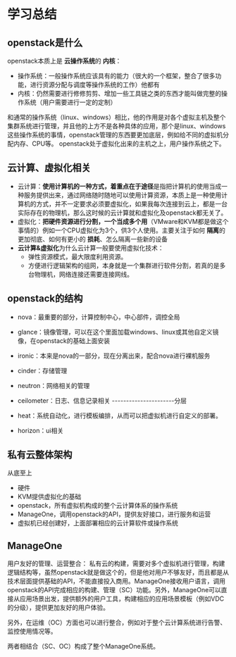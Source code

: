 # 学习总结
## openstack是什么
openstack本质上是 **云操作系统**的 **内核**：
- 操作系统：一般操作系统应该具有的能力（很大的一个框架，整合了很多功能，进行资源分配与调度等操作系统的工作）他都有
- 内核：仍然需要进行修修剪剪、增加一些工具链之类的东西才能叫做完整的操作系统（用户需要进行一定的定制）

和通常的操作系统（linux、windows）相比，他的作用是对各个虚拟主机及整个集群系统进行管理，并且他的上方不是各种具体的应用，那个是linux、windows这些操作系统的事情，openstack管理的东西要更加底层，例如给不同的虚拟机分配内存、CPU等。
openstack处于虚拟化出来的主机之上，用户操作系统之下。

## 云计算、虚拟化相关
- 云计算：**使用计算机的一种方式，着重点在于途径**是指把计算机的使用当成一种服务提供出来，通过网络随时随地可以使用计算资源，本质上是一种使用计算机的方式，并不一定要求必须要虚拟化，如果我每次连接到云上，都是一台实际存在的物理机，那么这时候的云计算就和虚拟化及openstack都无关了。
- 虚拟化：**把硬件资源进行分割，一个当成多个用**（VMware和KVM都是做这个事情的）例如一个CPU虚拟化为3个，供3个人使用。主要关注于如何 **隔离**的更加彻底、如何有更小的 **损耗**、怎么隔离一些新的设备
- **云计算&虚拟化**为什么云计算一般要使用虚拟化技术：
    + 弹性资源模式，最大限度利用资源。
    + 方便进行逻辑架构的组网，本身就是一个集群进行软件分割，若真的是多台物理机，网络连接还需要连接网线。

## openstack的结构
- nova：最重要的部分，计算控制中心，中心部件，调控全局
- glance：镜像管理，可以在这个里面加载windows、linux或其他自定义镜像，在openstack的基础上面安装
- ironic：本来是nova的一部分，现在分离出来，配合nova进行裸机服务
- cinder：存储管理
- neutron：网络相关的管理
- ceilometer：日志、信息记录相关
----------------------分层

- heat：系统自动化，进行模板编排，从而可以把虚拟机进行自定义的部署。
- horizon：ui相关

## 私有云整体架构
从底至上
- 硬件
- KVM提供虚拟化的基础
- openstack，所有虚拟机构成的整个云计算体系的操作系统
- ManageOne，调用openstack的API，提供友好接口，进行服务和运营
- 虚拟机已经创建好，上面部署相应的云计算软件或操作系统

## ManageOne
用户友好的管理、运营整合：
私有云的构建，需要对多个虚拟机进行管理，构建逻辑结构等，虽然openstack就是做这个的，但是他对用户不够友好，而且都是从技术层面提供基础的API，不能直接投入商用。ManageOne接收用户语言，调用openstack的API完成相应的构建、管理（SC）功能。另外，ManageOne可以直接从应用场景出发，提供额外的用户工具，构建相应的应用场景模板（例如VDC的分级），提供更加友好的用户体验。

另外，在运维（OC）方面也可以进行整合，例如对于整个云计算系统进行告警、监控使用情况等。

两者相结合（SC、OC）构成了整个ManageOne系统。
